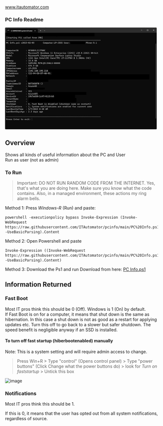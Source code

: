 www.itautomator.com   
### PC Info Readme 

<img src=https://raw.githubusercontent.com/ITAutomator/Assets/main/PCInfo/MainScreen.png alt="screenshot" width="500"/>

## Overview
Shows all kinds of useful information about the PC and User<br>
Run as user (not as admin)

### To Run

> Important: DO NOT RUN RANDOM CODE FROM THE INTERNET.  Yes, that's what you are doing here.  Make sure you know what the code contains.  Also, in a managed environment, these actions my ring alarm bells.

Method 1: Press _Windows-R_ (Run) and paste:

    powershell -executionpolicy bypass Invoke-Expression (Invoke-WebRequest https://raw.githubusercontent.com/ITAutomator/pcinfo/main/PC%20Info.ps1 -UseBasicParsing).Content

Method 2: Open Powershell and paste

    Invoke-Expression ((Invoke-WebRequest https://raw.githubusercontent.com/ITAutomator/pcinfo/main/PC%20Info.ps1 -UseBasicParsing).Content)

Method 3: Download the Ps1 and run
Download from here: [PC Info.ps1](https://raw.githubusercontent.com/ITAutomator/PCInfo/main/PC%20Info.ps1)

## Information Returned

### Fast Boot
Most IT pros think this should be 0 (Off). Windows is 1 (On) by default.<br>
If Fast Boot is on for a computer, it means that shut down is the same as hibernation. In this case a shut down is not as good as a restart for applying updates etc. 
Turn this off to go back to a slower but safer shutdown.  The speed benefit is negligible anyway if an SSD is installed.
<br>
#### To turn off fast startup (hiberbootenabled) manually <br>
Note: This is a system setting and will require admin access to change. <br>

> Press Win+R > Type "control" (Opens control panel) > Type "power buttons" (Click Change what the power buttons do) > look for *Turn on faststartup* > Untick this box

![image](https://github.com/ITAutomator/PCInfo/assets/135157036/4c81e4c5-65ec-4fed-9c01-7e7fdbcb18e5)


### Notifications
Most IT pros think this should be 1.

If this is 0, it means that the user has opted out from all system notifications, regardless of source.
